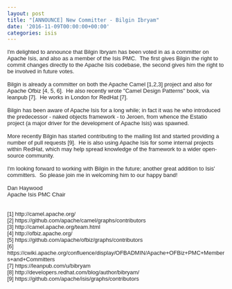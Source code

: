 ```yaml
---
layout: post
title: "[ANNOUNCE] New Committer - Bilgin Ibryam"
date: '2016-11-09T00:00:00+00:00'
categories: isis
---
```

<div style="color: #222222; font-family: arial, sans-serif; font-size: small;">I'm delighted to announce that Bilgin Ibryam has been voted in as a committer on Apache Isis, and also as a member of the Isis PMC. &nbsp;The first gives Bilgin the right to commit changes directly to the Apache Isis codebase, the second gives him the right to be involved in future votes.</div> 
  <div style="color: #222222; font-family: arial, sans-serif; font-size: small;"><br /></div> 
  <div style="color: #222222; font-family: arial, sans-serif; font-size: small;">Bilgin is already a committer on both the Apache Camel [1,2,3] project and also for Apache Ofbiz [4, 5, 6]. &nbsp;He also recently wrote &quot;Camel Design Patterns&quot; book, via leanpub [7]. &nbsp;He works in London for RedHat [7]. &nbsp;</div> 
  <div style="color: #222222; font-family: arial, sans-serif; font-size: small;"><br /></div> 
  <div style="color: #222222; font-family: arial, sans-serif; font-size: small;">Bilgin has been aware of Apache Isis for a long while; in fact it was he who introduced the predecessor - naked objects framework - to Jeroen, from whence the Estatio project (a major driver for the development of Apache Isis) was spawned.</div> 
  <div style="color: #222222; font-family: arial, sans-serif; font-size: small;"><br /></div> 
  <div style="color: #222222; font-family: arial, sans-serif; font-size: small;">More recently Bilgin has started contributing to the mailing list and started providing a number of pull requests [9]. &nbsp;He is also using Apache Isis for some internal projects within RedHat, which may help spread knowledge of the framework to a wider open-source community.</div> 
  <div style="color: #222222; font-family: arial, sans-serif; font-size: small;"><br /></div> 
  <div style="color: #222222; font-family: arial, sans-serif; font-size: small;">I'm looking forward to working with Bilgin in the future; another great addition to Isis' committers. &nbsp;So please join me in welcoming him to our happy band!</div> 
  <div style="color: #222222; font-family: arial, sans-serif; font-size: small;"><br /></div> 
  <div style="color: #222222; font-family: arial, sans-serif; font-size: small;">Dan Haywood</div> 
  <div style="color: #222222; font-family: arial, sans-serif; font-size: small;">Apache Isis PMC Chair</div> 
  <div style="color: #222222; font-family: arial, sans-serif; font-size: small;"><br /></div> 
  <div style="color: #222222; font-family: arial, sans-serif; font-size: small;"><br /></div> 
  <div style="color: #222222; font-family: arial, sans-serif; font-size: small;">[1] http://camel.apache.org/</div> 
  <div style="color: #222222; font-family: arial, sans-serif; font-size: small;">[2] https://github.com/apache/camel/graphs/contributors</div> 
  <div style="color: #222222; font-family: arial, sans-serif; font-size: small;">[3] http://camel.apache.org/team.html</div> 
  <div style="color: #222222; font-family: arial, sans-serif; font-size: small;">[4] http://ofbiz.apache.org/</div> 
  <div style="color: #222222; font-family: arial, sans-serif; font-size: small;">[5] https://github.com/apache/ofbiz/graphs/contributors</div> 
  <div style="color: #222222; font-family: arial, sans-serif; font-size: small;">[6] https://cwiki.apache.org/confluence/display/OFBADMIN/Apache+OFBiz+PMC+Members+and+Committers</div> 
  <div style="color: #222222; font-family: arial, sans-serif; font-size: small;">[7] https://leanpub.com/u/bibryam</div> 
  <div style="color: #222222; font-family: arial, sans-serif; font-size: small;">[8] http://developers.redhat.com/blog/author/bibryam/</div> 
  <div style="color: #222222; font-family: arial, sans-serif; font-size: small;">[9] https://github.com/apache/isis/graphs/contributors</div> 
  <div><br /></div>
